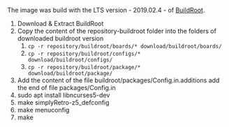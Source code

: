 The image was build with the LTS version - 2019.02.4 - of [BuildRoot](https://buildroot.org/downloads/buildroot-2019.02.4.tar.gz).

1. Download & Extract BuildRoot
2. Copy the content of the repository-buildroot folder into the folders of downloaded buildroot version
    1. `cp -r repository/buildroot/boards/* download/buildroot/boards/`
    2. `cp -r repository/buildroot/configs/* download/buildroot/configs/`
    3. `cp -r repository/buildroot/package/* download/buildroot/package/`
4. Add the content of the file buildroot/packages/Config.in.additions add the end of file packages/Config.in
5. sudo apt install libncurses5-dev
6. make simplyRetro-z5_defconfig
7. make menuconfig
8. make
